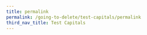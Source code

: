 ```yaml
---
title: permalink
permalink: /going-to-delete/test-capitals/permalink
third_nav_title: Test Capitals
---
```

